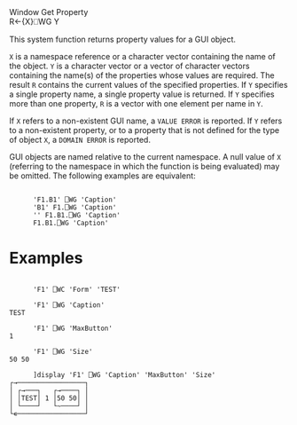 <div class="heading">
  <div class="name">Window Get Property</div>
  <div class="command">R←{X}⎕WG Y</div>
</div>

This system function returns property values for a GUI object.

`X` is a namespace reference or a character vector containing the name of the object. `Y` is a character vector or a vector of character vectors containing the name(s) of the properties whose values are required. The result `R` contains the current values of the specified properties. If `Y` specifies a single property name, a single property value is returned. If `Y` specifies more than one property, `R` is a vector with one element per name in `Y`.

If `X` refers to a non-existent GUI name, a `VALUE ERROR` is reported. If `Y` refers to a non-existent property, or to a property that is not defined for the type of object `X`, a `DOMAIN ERROR` is reported.

GUI objects are named relative to the current namespace. A null value of `X` (referring to the namespace in which the function is being evaluated) may be omitted. The following examples are equivalent:
```apl

      'F1.B1' ⎕WG 'Caption'
      'B1' F1.⎕WG 'Caption'
      '' F1.B1.⎕WG 'Caption'
      F1.B1.⎕WG 'Caption'
```

# Examples
```apl

      'F1' ⎕WC 'Form' 'TEST'

      'F1' ⎕WG 'Caption'
TEST

      'F1' ⎕WG 'MaxButton'
1

      'F1' ⎕WG 'Size'
50 50

      ]display 'F1' ⎕WG 'Caption' 'MaxButton' 'Size'
┌→─────────────────┐
│ ┌→───┐   ┌→────┐ │
│ │TEST│ 1 │50 50│ │
│ └────┘   └~────┘ │
└∊─────────────────┘
```
